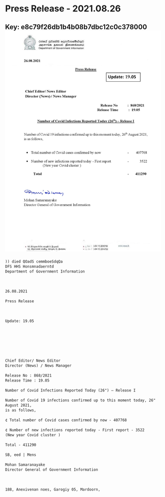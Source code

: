 # Press Release - 2021.08.26 
Key: e8c79f26db1b4b08b7dbc12c0c378000 
![img](img/e8c79f26db1b4b08b7dbc12c0c378000.jpg)
---
```
)) died QOadS cemmboeSdqQa
DFS HHS Honsmnadaerntd
Department of Government Information

 

26.08.2021

Press Release

 

Update: 19.05

 

 

 

Chief Editor/ News Editor
Director (News) / News Manager

Release No : 868/2021
Release Time : 19.05

Number of Covid Infections Reported Today (26") — Release I

Number of Covid 19 infections confirmed up to this moment today, 26" August 2021,
is as follows,

¢ Total number of Covid cases confirmed by now - 407768

¢ Number of new infections reported today - First report - 3522
(New year Covid cluster )

Total - 411290

SB, eed | Mens

Mohan Samaranayake
Director General of Government Information

   

188, Anexivenan noes, Garogiy 05, Mardoorn,

```
